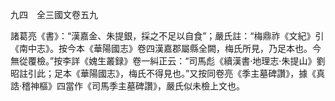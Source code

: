 九四　全三國文卷五九

諸葛亮《書》：“漢嘉金、朱提銀，採之不足以自食”；嚴氏註：“梅鼎祚《文紀》引《南中志》。按今本《華陽國志》卷四漢嘉郡屬縣全闕，梅氏所見，乃足本也。今無從覆檢。”按李詳《媿生叢録》卷一糾正云：“司馬彪《續漢書·地理志·朱提山》劉昭註引此；足本《華陽國志》，梅氏不得見也。”又按同卷亮《季主墓碑讚》，據《真誥·稽神樞》四當作《司馬季主墓碑讚》，嚴氏似未檢上文也。
